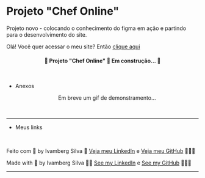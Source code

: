 # Projeto "Chef Online"
Projeto novo - colocando o conhecimento do figma em ação e partindo para o desenvolvimento do site.

   <div>Olá! Você quer acessar o meu site? Então <a href="https://ivambergsilva.github.io/projeto-hamburguer/" target="_blank">clique aqui</a></div>
   <h4 align="center"> 🚧 Projeto "Chef Online" 🚀 Em construção... 🚧 </h4>
   
   <br>
   <ul>
   <li>Anexos</li>
   <div align="center">
       <!--<img src="Video_1647207692.gif" alt="gif de demonstração" width="400px" >-->
     <p>Em breve um gif de demonstramento...</p>
   </div>
   <br>
   </ul> 
   <hr>
   <ul> 
   <li>Meus links</li>
   </ul>
   <br>
   <p>Feito com 💙 by Ivamberg Silva 👏 <a href="https://www.linkedin.com/in/ivamberg-silva/" target="_blank">Veja meu LinkedIn</a><span> e </span><a href="https://github.com/IvambergSilva">Veja meu GitHub</a> 👨🏼‍💻</p>
   <p>Made with 💙 by Ivamberg Silva 👏🏻 <a href="www.linkedin.com/in/ivamberg-silva/" target="_blank">See my LinkedIn</a><span> e </span><a href="https://github.com/IvambergSilva">See my GitHub</a> 👨🏼‍💻</p>
   <hr>
